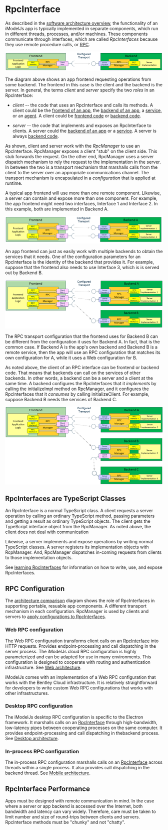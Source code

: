 # RpcInterface

As described in the [software architecture overview](./SoftwareArchitecture.md), the functionality of an iModelJs app is typically implemented in separate components, which run in different threads, processes, and/or machines. These components communicate through interfaces, which are called *RpcInterfaces* because they use remote procedure calls, or [RPC](./Glossary.md#RPC).

![SoftwareArchitecture-Rpc](./SoftwareArchitecture-Rpc1.png)

The diagram above shows an app frontend requesting operations from some backend. The frontend in this case is the client and the backend is the server. In general, the terms *client* and *server* specify the two *roles* in an RpcInterface:
* *client* -- the code that uses an RpcInterface and calls its methods. A client could be the [frontend of an app](./App.md#app-frontend), the [backend of an app](./App.md#app-backend), a [service](./App.md#app-service), or an [agent](./App.md#imodel-agents). A client could be [frontend code](./Glossary.md#frontend) or [backend code](./Glossary.md#backend).

* *server* -- the code that implements and exposes an RpcInterface to clients. A server could the [backend of an app](./App.md#app-backend) or a [service](./App.md#imodel-services). A server is always [backend code](./Glossary.md#backend).

As shown, client and server work with the *RpcManager* to use an RpcInterface. RpcManager exposes a client "stub" on the client side. This stub forwards the request. On the other end, RpcManager uses a server dispatch mechanism to rely the request to the implementation in the server. In between the two is a transport mechanism that marshalls calls from the client to the server over an appropriate communications channel. The transport mechanism is encapsulated in a *configuration* that is applied at runtime.

A typical app frontend will use more than one remote component. Likewise, a server can contain and expose more than one component. For example, the app frontend might need two interfaces, Interface 1 and Interface 2. In this example, both are implemented in Backend A.

![SoftwareArchitecture-Rpc](./SoftwareArchitecture-Rpc2.png)

An app frontend can just as easily work with multiple backends to obtain the services that it needs. One of the configuration parameters for an RpcInterface is the identity of the backend that provides it. For example, suppose that the frontend also needs to use Interface 3, which is is served out by Backend B.

![SoftwareArchitecture-Rpc](./SoftwareArchitecture-Rpc3.png)

The RPC transport configuration that the frontend uses for Backend B can be different from the configuration it uses for Backend A. In fact, that is the common case. If Backend A is the app's own backend and Backend B is a remote service, then the app will use an RPC configuration that matches its own configuration for A, while it uses a Web configuration for B.

As noted above, the client of an RPC interface can be frontend or backend code. That means that backends can call on the services of other backends. In other words, a backend can be a server and a client at the same time. A backend configures the RpcInterfaces that it *implements* by calling the initializeImpl method on RpcManager, and it configures the RpcInterfaces that it *consumes* by calling initializeClient. For example, suppose Backend B needs the services of Backend C.

![SoftwareArchitecture-Rpc](./SoftwareArchitecture-Rpc4.png)

## RpcInterfaces are TypeScript Classes

An RpcInterface is a normal TypeScript class. A client requests a server operation by calling an ordinary TypeScript method, passing parameters and getting a result as ordinary TypeScript objects. The client gets the TypeScript interface object from the RpcManager. As noted above, the client  does not deal with communication

Likewise, a server implements and expose operations by writing normal TypeScript classes. A server registers its implementation objects with RcpManager. And, RpcManager dispatches in-coming requests from clients to those implementation objects.

See [learning RpcInterfaces](../learning/RpcInterface.md) for information on how to write, use, and expose RpcInterfaces.

## RPC Configuration

The [architecture comparison](./SoftwareArchitecture.md#comparison) diagram shows the role of RpcInterfaces in supporting portable, resuable app components. A different transport mechanism in each configuration. RpcManager is used by clients and servers to [apply configurations to RpcInterfaces](../overview/AppTailoring.md#rpc-configuration).

### Web RPC configuration

The Web RPC configuration transforms client calls on an [RpcInterface](#RpcInterface) into HTTP requests. Provides endpoint-processing and call dispatching in the server process. The iModelJs cloud RPC configuration is highly parameterized and can be adapted for use in many environments. This configuration is designed to cooperate with routing and authentication infrastructure. See [Web architecture](./SoftwareArchitecture.md#web).

iModelJs comes with an implementation of a Web RPC configuration that works with the Bentley Cloud infrastructure. It is relatively straightforward for developers to write custom Web RPC configurations that works with other infrastructures.

### Desktop RPC configuration

The iModelJs desktop RPC configuration is specific to the Electron framework. It marshalls calls on an [RpcInterface](#RpcInterface) through high-bandwidth, low-latency pipes between cooperating processes on the same computer. It provides endpoint-processing and call dispatching in thebackend process. See [Desktop architecture](./SoftwareArchitecture.md#desktop).

### In-process RPC configuration

The in-process RPC configuration marshalls calls on an [RpcInterface](#RpcInterface) across threads within a single process. It also provides call dispatching in the backend thread. See [Mobile architecture](./SoftwareArchitecture.md#mobile).

## RpcInterface Performance

Apps must be designed with remote communication in mind. In the case where a server or app backend is accessed over the Internet, both bandwidth and latency can vary widely. Therefore, care must be taken to limit number and size of round-trips between clients and servers. RpcInterface methods must be "chunky" and not "chatty".

